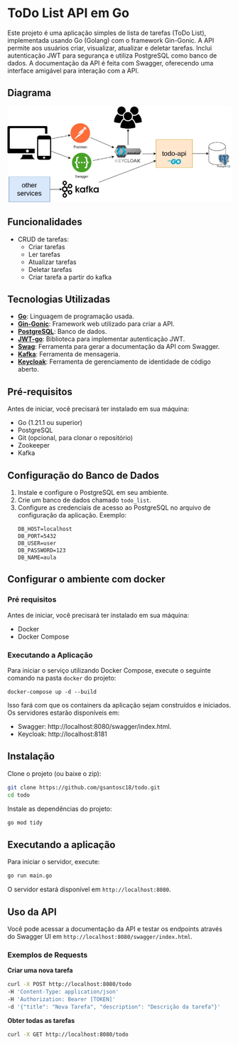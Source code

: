 # ToDo List API em Go

Este projeto é uma aplicação simples de lista de tarefas (ToDo List), implementada usando Go (Golang) com o framework Gin-Gonic. A API permite aos usuários criar, visualizar, atualizar e deletar tarefas. Inclui autenticação JWT para segurança e utiliza PostgreSQL como banco de dados. A documentação da API é feita com Swagger, oferecendo uma interface amigável para interação com a API.

## Diagrama

![Arquitetura da api todo](./docs/Todo-diagram.jpg)

## Funcionalidades

- CRUD de tarefas:
  - Criar tarefas
  - Ler tarefas
  - Atualizar tarefas
  - Deletar tarefas
  - Criar tarefa a partir do kafka

## Tecnologias Utilizadas

- **[Go](https://golang.org/)**: Linguagem de programação usada.
- **[Gin-Gonic](https://github.com/gin-gonic/gin)**: Framework web utilizado para criar a API.
- **[PostgreSQL](https://www.postgresql.org/)**: Banco de dados.
- **[JWT-go](https://github.com/golang-jwt/jwt)**: Biblioteca para implementar autenticação JWT.
- **[Swag](https://github.com/swaggo/swag)**: Ferramenta para gerar a documentação da API com Swagger.
- **[Kafka](https://github.com/confluentinc/confluent-kafka-go)**: Ferramenta de mensageria.
- **[Keycloak](https://github.com/Nerzal/gocloak)**: Ferramenta de gerenciamento de identidade de código aberto.

## Pré-requisitos

Antes de iniciar, você precisará ter instalado em sua máquina:
- Go (1.21.1 ou superior)
- PostgreSQL
- Git (opcional, para clonar o repositório)
- Zookeeper
- Kafka

## Configuração do Banco de Dados

1. Instale e configure o PostgreSQL em seu ambiente.
2. Crie um banco de dados chamado `todo_list`.
3. Configure as credenciais de acesso ao PostgreSQL no arquivo de configuração da aplicação.
    Exemplo:
    ```
    DB_HOST=localhost
    DB_PORT=5432
    DB_USER=user
    DB_PASSWORD=123
    DB_NAME=aula
    ```

## Configurar o ambiente com docker

### Pré requisitos

Antes de iniciar, você precisará ter instalado em sua máquina:
- Docker
- Docker Compose

### Executando a Aplicação

Para iniciar o serviço utilizando Docker Compose, execute o seguinte comando na pasta `docker` do projeto:

```
docker-compose up -d --build
```

Isso fará com que os containers da aplicação sejam construídos e iniciados. Os servidores estarão disponíveis em:

- Swagger: http://localhost:8080/swagger/index.html.
- Keycloak: http://localhost:8181

## Instalação

Clone o projeto (ou baixe o zip):

```bash
git clone https://github.com/gsantosc18/todo.git
cd todo
```

Instale as dependências do projeto:

```bash
go mod tidy
```

## Executando a aplicação

Para iniciar o servidor, execute:

```bash
go run main.go
```

O servidor estará disponível em `http://localhost:8080`.

## Uso da API

Você pode acessar a documentação da API e testar os endpoints através do Swagger UI em `http://localhost:8080/swagger/index.html`.

### Exemplos de Requests

**Criar uma nova tarefa**

```bash
curl -X POST http://localhost:8080/todo
-H 'Content-Type: application/json' 
-H 'Authorization: Bearer [TOKEN]'
-d '{"title": "Nova Tarefa", "description": "Descrição da tarefa"}'
```

**Obter todas as tarefas**

```bash
curl -X GET http://localhost:8080/todo
```
